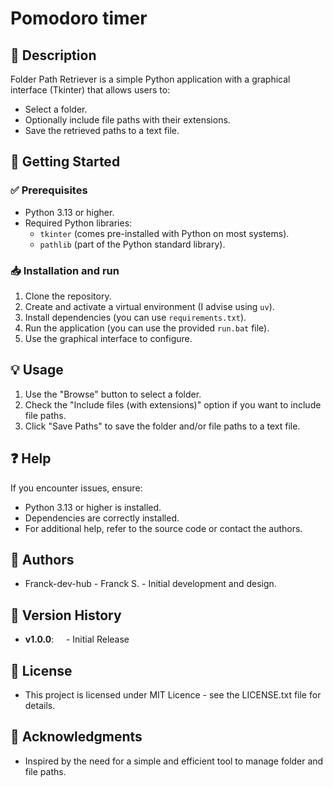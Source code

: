 # Pomodoro timer
## 📌 Description
Folder Path Retriever is a simple Python application with a graphical interface (Tkinter) that allows users to:
- Select a folder.
- Optionally include file paths with their extensions.
- Save the retrieved paths to a text file.

## 🚀 Getting Started
### ✅ Prerequisites
- Python 3.13 or higher.
- Required Python libraries:
  - `tkinter` (comes pre-installed with Python on most systems).
  - `pathlib` (part of the Python standard library).

### 📥 Installation and run
1. Clone the repository.
2. Create and activate a virtual environment (I advise using `uv`).
3. Install dependencies (you can use `requirements.txt`).
4. Run the application (you can use the provided `run.bat` file).
5. Use the graphical interface to configure.

## 💡 Usage
1) Use the "Browse" button to select a folder.
2) Check the "Include files (with extensions)" option if you want to include file paths.
3) Click "Save Paths" to save the folder and/or file paths to a text file.

## ❓ Help
If you encounter issues, ensure:
- Python 3.13 or higher is installed.
- Dependencies are correctly installed.
- For additional help, refer to the source code or contact the authors.

## 👥 Authors
- Franck-dev-hub - Franck S. - Initial development and design.

## 📝 Version History
- **v1.0.0**:
    - Initial Release

## 📜 License
- This project is licensed under MIT Licence - see the LICENSE.txt file for details.

## 💖 Acknowledgments
- Inspired by the need for a simple and efficient tool to manage folder and file paths.